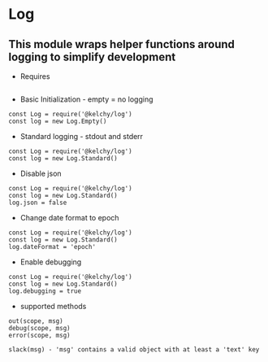 # Log

## This module wraps helper functions around logging to simplify development 

- Requires
```

```

- Basic Initialization - empty = no logging
```
const Log = require('@kelchy/log')
const log = new Log.Empty()
```
- Standard logging - stdout and stderr
```
const Log = require('@kelchy/log')
const log = new Log.Standard()
```
- Disable json
```
const Log = require('@kelchy/log')
const log = new Log.Standard()
log.json = false
```
- Change date format to epoch
```
const Log = require('@kelchy/log')
const log = new Log.Standard()
log.dateFormat = 'epoch'
```
- Enable debugging
```
const Log = require('@kelchy/log')
const log = new Log.Standard()
log.debugging = true
```

- supported methods
```
out(scope, msg)
debug(scope, msg)
error(scope, msg)

slack(msg) - 'msg' contains a valid object with at least a 'text' key
```
